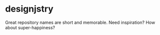 # designjstry
Great repository names are short and memorable. Need inspiration? How about super-happiness?

